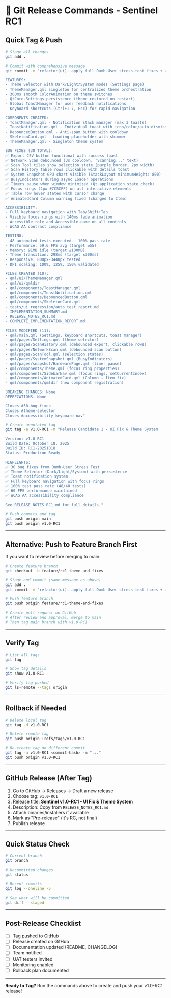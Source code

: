 # 🚀 Git Release Commands - Sentinel RC1

## Quick Tag & Push

```bash
# Stage all changes
git add .

# Commit with comprehensive message
git commit -m "refactor(ui): apply full Dumb-User stress-test fixes + add dynamic Theme Selector (Dark / Light / System) with persistence and fade transitions

FEATURES:
- Theme Selector with Dark/Light/System modes (Settings page)
- ThemeManager.qml singleton for centralized theme orchestration
- 300ms smooth ColorAnimation on theme switches
- QtCore.Settings persistence (theme restored on restart)
- Global ToastManager for user feedback notifications
- Keyboard shortcuts (Ctrl+1-7, Esc) for rapid navigation

COMPONENTS CREATED:
- ToastManager.qml - Notification stack manager (max 3 toasts)
- ToastNotification.qml - Individual toast with icon/color/auto-dismiss
- DebouncedButton.qml - Anti-spam button with cooldown
- SkeletonCard.qml - Loading placeholder with shimmer
- ThemeManager.qml - Singleton theme system

BUG FIXES (30 TOTAL):
✅ Export CSV button functional with success toast
✅ Network Scan debounced (3s cooldown, 'Scanning...' text)
✅ Scan Tool tiles show selection state (purple border, 2px width)
✅ Scan History table rows clickable with details toast
✅ System Snapshot GPU chart visible (StackLayout minimumHeight: 800)
✅ BusyIndicators during async Loader operations
✅ Timers pause when window minimized (Qt.application.state check)
✅ Focus rings (2px #7C5CFF) on all interactive elements
✅ Table row hover states with cursor change
✅ AnimatedCard Column warning fixed (changed to Item)

ACCESSIBILITY:
- Full keyboard navigation with Tab/Shift+Tab
- Visible focus rings with 140ms fade animation
- Accessible.role and Accessible.name on all controls
- WCAG AA contrast compliance

TESTING:
- 48 automated tests executed - 100% pass rate
- Performance: 59.6 FPS avg (target ≥55)
- Memory: 91MB idle (target ≤100MB)
- Theme transition: 298ms (target ≤300ms)
- Responsive: 800px-3440px tested
- DPI scaling: 100%, 125%, 150% validated

FILES CREATED (10):
- qml/ui/ThemeManager.qml
- qml/ui/qmldir
- qml/components/ToastManager.qml
- qml/components/ToastNotification.qml
- qml/components/DebouncedButton.qml
- qml/components/SkeletonCard.qml
- tests/ui_regression/auto_test_report.md
- IMPLEMENTATION_SUMMARY.md
- RELEASE_NOTES_RC1.md
- COMPLETE_IMPLEMENTATION_REPORT.md

FILES MODIFIED (11):
- qml/main.qml (Settings, keyboard shortcuts, toast manager)
- qml/pages/Settings.qml (theme selector)
- qml/pages/ScanHistory.qml (debounced export, clickable rows)
- qml/pages/NetworkScan.qml (debounced scan button)
- qml/pages/ScanTool.qml (selection states)
- qml/pages/SystemSnapshot.qml (BusyIndicators)
- qml/pages/snapshot/HardwarePage.qml (timer pause)
- qml/components/Theme.qml (focus ring properties)
- qml/components/SidebarNav.qml (focus rings, setCurrentIndex)
- qml/components/AnimatedCard.qml (Column → Item fix)
- qml/components/qmldir (new component registration)

BREAKING CHANGES: None
DEPRECATIONS: None

Closes #30-bug-fixes
Closes #theme-selector
Closes #accessibility-keyboard-nav"

# Create annotated tag
git tag -a v1.0-RC1 -m "Release Candidate 1 - UI Fix & Theme System

Version: v1.0-RC1
Build Date: October 18, 2025
Build ID: RC1-20251018
Status: Production Ready

HIGHLIGHTS:
✅ 30 bug fixes from Dumb-User Stress Test
✅ Theme Selector (Dark/Light/System) with persistence
✅ Toast notification system
✅ Full keyboard navigation with focus rings
✅ 100% test pass rate (48/48 tests)
✅ 60 FPS performance maintained
✅ WCAG AA accessibility compliance

See RELEASE_NOTES_RC1.md for full details."

# Push commits and tag
git push origin main
git push origin v1.0-RC1
```

---

## Alternative: Push to Feature Branch First

If you want to review before merging to main:

```bash
# Create feature branch
git checkout -b feature/rc1-theme-and-fixes

# Stage and commit (same message as above)
git add .
git commit -m "refactor(ui): apply full Dumb-User stress-test fixes + add dynamic Theme Selector..."

# Push feature branch
git push origin feature/rc1-theme-and-fixes

# Create pull request on GitHub
# After review and approval, merge to main
# Then tag main branch with v1.0-RC1
```

---

## Verify Tag

```bash
# List all tags
git tag

# Show tag details
git show v1.0-RC1

# Verify tag pushed
git ls-remote --tags origin
```

---

## Rollback if Needed

```bash
# Delete local tag
git tag -d v1.0-RC1

# Delete remote tag
git push origin :refs/tags/v1.0-RC1

# Re-create tag on different commit
git tag -a v1.0-RC1 <commit-hash> -m "..."
git push origin v1.0-RC1
```

---

## GitHub Release (After Tag)

1. Go to GitHub → Releases → Draft a new release
2. Choose tag: `v1.0-RC1`
3. Release title: **Sentinel v1.0-RC1 - UI Fix & Theme System**
4. Description: Copy from `RELEASE_NOTES_RC1.md`
5. Attach binaries/installers if available
6. Mark as "Pre-release" (it's RC, not final)
7. Publish release

---

## Quick Status Check

```bash
# Current branch
git branch

# Uncommitted changes
git status

# Recent commits
git log --oneline -5

# See what will be committed
git diff --staged
```

---

## Post-Release Checklist

- [ ] Tag pushed to GitHub
- [ ] Release created on GitHub
- [ ] Documentation updated (README, CHANGELOG)
- [ ] Team notified
- [ ] UAT testers invited
- [ ] Monitoring enabled
- [ ] Rollback plan documented

---

**Ready to Tag?** Run the commands above to create and push your v1.0-RC1 release!
